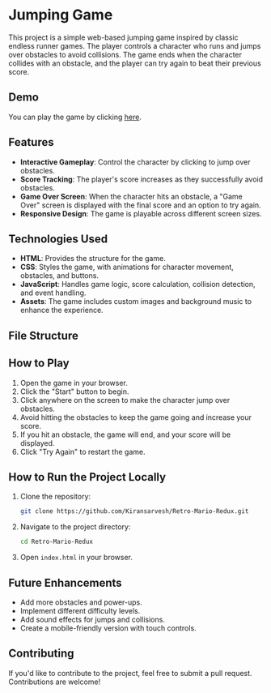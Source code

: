 # Jumping Game

This project is a simple web-based jumping game inspired by classic endless runner games. The player controls a character who runs and jumps over obstacles to avoid collisions. The game ends when the character collides with an obstacle, and the player can try again to beat their previous score.

## Demo

You can play the game by clicking [here](https://kiransarvesh.github.io/Retro-Mario-Redux/).
## Features

- **Interactive Gameplay**: Control the character by clicking to jump over obstacles.
- **Score Tracking**: The player's score increases as they successfully avoid obstacles.
- **Game Over Screen**: When the character hits an obstacle, a "Game Over" screen is displayed with the final score and an option to try again.
- **Responsive Design**: The game is playable across different screen sizes.

## Technologies Used

- **HTML**: Provides the structure for the game.
- **CSS**: Styles the game, with animations for character movement, obstacles, and buttons.
- **JavaScript**: Handles game logic, score calculation, collision detection, and event handling.
- **Assets**: The game includes custom images and background music to enhance the experience.

## File Structure


## How to Play

1. Open the game in your browser.
2. Click the "Start" button to begin.
3. Click anywhere on the screen to make the character jump over obstacles.
4. Avoid hitting the obstacles to keep the game going and increase your score.
5. If you hit an obstacle, the game will end, and your score will be displayed.
6. Click "Try Again" to restart the game.

## How to Run the Project Locally

1. Clone the repository:
    ```bash
    git clone https://github.com/Kiransarvesh/Retro-Mario-Redux.git
    ```
2. Navigate to the project directory:
    ```bash
    cd Retro-Mario-Redux
    ```
3. Open `index.html` in your browser.

## Future Enhancements

- Add more obstacles and power-ups.
- Implement different difficulty levels.
- Add sound effects for jumps and collisions.
- Create a mobile-friendly version with touch controls.

## Contributing

If you'd like to contribute to the project, feel free to submit a pull request. Contributions are welcome!

